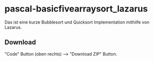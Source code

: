 # pascal-basicfivearraysort_lazarus

Das ist eine kurze Bubblesort und Quicksort Implementation mithilfe von Lazarus.

## Download

"Code" Button (oben rechts) --> "Download ZIP" Button.
